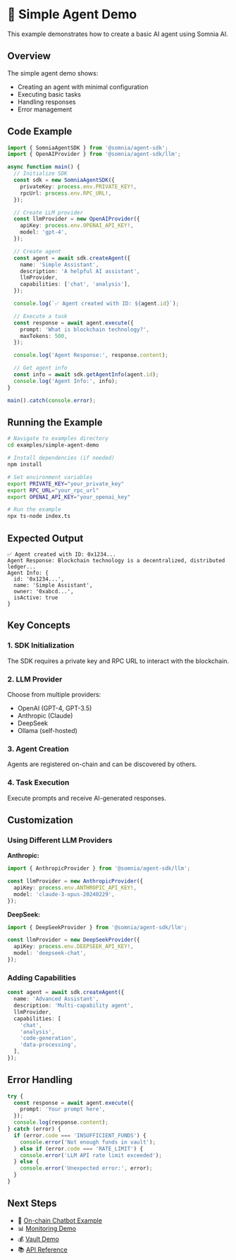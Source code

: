 # 🤖 Simple Agent Demo

This example demonstrates how to create a basic AI agent using Somnia AI.

## Overview

The simple agent demo shows:
- Creating an agent with minimal configuration
- Executing basic tasks
- Handling responses
- Error management

## Code Example

```typescript
import { SomniaAgentSDK } from '@somnia/agent-sdk';
import { OpenAIProvider } from '@somnia/agent-sdk/llm';

async function main() {
  // Initialize SDK
  const sdk = new SomniaAgentSDK({
    privateKey: process.env.PRIVATE_KEY!,
    rpcUrl: process.env.RPC_URL!,
  });

  // Create LLM provider
  const llmProvider = new OpenAIProvider({
    apiKey: process.env.OPENAI_API_KEY!,
    model: 'gpt-4',
  });

  // Create agent
  const agent = await sdk.createAgent({
    name: 'Simple Assistant',
    description: 'A helpful AI assistant',
    llmProvider,
    capabilities: ['chat', 'analysis'],
  });

  console.log(`✅ Agent created with ID: ${agent.id}`);

  // Execute a task
  const response = await agent.execute({
    prompt: 'What is blockchain technology?',
    maxTokens: 500,
  });

  console.log('Agent Response:', response.content);

  // Get agent info
  const info = await sdk.getAgentInfo(agent.id);
  console.log('Agent Info:', info);
}

main().catch(console.error);
```

## Running the Example

```bash
# Navigate to examples directory
cd examples/simple-agent-demo

# Install dependencies (if needed)
npm install

# Set environment variables
export PRIVATE_KEY="your_private_key"
export RPC_URL="your_rpc_url"
export OPENAI_API_KEY="your_openai_key"

# Run the example
npx ts-node index.ts
```

## Expected Output

```
✅ Agent created with ID: 0x1234...
Agent Response: Blockchain technology is a decentralized, distributed ledger...
Agent Info: {
  id: '0x1234...',
  name: 'Simple Assistant',
  owner: '0xabcd...',
  isActive: true
}
```

## Key Concepts

### 1. SDK Initialization
The SDK requires a private key and RPC URL to interact with the blockchain.

### 2. LLM Provider
Choose from multiple providers:
- OpenAI (GPT-4, GPT-3.5)
- Anthropic (Claude)
- DeepSeek
- Ollama (self-hosted)

### 3. Agent Creation
Agents are registered on-chain and can be discovered by others.

### 4. Task Execution
Execute prompts and receive AI-generated responses.

## Customization

### Using Different LLM Providers

**Anthropic:**
```typescript
import { AnthropicProvider } from '@somnia/agent-sdk/llm';

const llmProvider = new AnthropicProvider({
  apiKey: process.env.ANTHROPIC_API_KEY!,
  model: 'claude-3-opus-20240229',
});
```

**DeepSeek:**
```typescript
import { DeepSeekProvider } from '@somnia/agent-sdk/llm';

const llmProvider = new DeepSeekProvider({
  apiKey: process.env.DEEPSEEK_API_KEY!,
  model: 'deepseek-chat',
});
```

### Adding Capabilities

```typescript
const agent = await sdk.createAgent({
  name: 'Advanced Assistant',
  description: 'Multi-capability agent',
  llmProvider,
  capabilities: [
    'chat',
    'analysis',
    'code-generation',
    'data-processing',
  ],
});
```

## Error Handling

```typescript
try {
  const response = await agent.execute({
    prompt: 'Your prompt here',
  });
  console.log(response.content);
} catch (error) {
  if (error.code === 'INSUFFICIENT_FUNDS') {
    console.error('Not enough funds in vault');
  } else if (error.code === 'RATE_LIMIT') {
    console.error('LLM API rate limit exceeded');
  } else {
    console.error('Unexpected error:', error);
  }
}
```

## Next Steps

- 🔗 [On-chain Chatbot Example](onchain-chatbot.md)
- 📊 [Monitoring Demo](monitoring.md)
- 💰 [Vault Demo](vault.md)
- 📚 [API Reference](../../API_REFERENCE.md)

